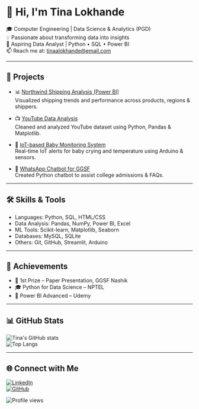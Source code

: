 
# 👋 Hi, I'm Tina Lokhande

🎓 Computer Engineering | Data Science & Analytics (PGD)  
💡 Passionate about transforming data into insights  
💼 Aspiring Data Analyst | Python • SQL • Power BI  
📫 Reach me at: tinaalokhande@email.com  

---

## 🚀 Projects

- 📊 [Northwind Shipping Analysis (Power BI)](https://github.com/tinaalokhande/northwind-shipping-analysis)  
  Visualized shipping trends and performance across products, regions & shippers.

- 📺 [YouTube Data Analysis](https://github.com/tinaalokhande/youtube-data-analysis-project)  
  Cleaned and analyzed YouTube dataset using Python, Pandas & Matplotlib.

- 🤖 [IoT-based Baby Monitoring System](https://github.com/tinaalokhande/iot-baby-monitor)  
  Real-time IoT alerts for baby crying and temperature using Arduino & sensors.

- 💬 [WhatsApp Chatbot for GGSF](https://github.com/tinaalokhande/ggsf-chatbot)  
  Created Python chatbot to assist college admissions & FAQs.

---

## 🛠️ Skills & Tools

- Languages: Python, SQL, HTML/CSS  
- Data Analysis: Pandas, NumPy, Power BI, Excel  
- ML Tools: Scikit-learn, Matplotlib, Seaborn  
- Databases: MySQL, SQLite  
- Others: Git, GitHub, Streamlit, Arduino  

---

## 🏅 Achievements

- 🥇 1st Prize – Paper Presentation, GGSF Nashik  
- 🎓 Python for Data Science – NPTEL  
- 📖 Power BI Advanced – Udemy  

---

## 📊 GitHub Stats

![Tina's GitHub stats](https://github-readme-stats.vercel.app/api?username=tinaalokhande&show_icons=true&theme=radical)  
![Top Langs](https://github-readme-stats.vercel.app/api/top-langs/?username=tinaalokhande&layout=compact&theme=radical)  

---

## 🌐 Connect with Me

[![LinkedIn](https://img.shields.io/badge/LinkedIn-blue?style=flat&logo=linkedin)](https://linkedin.com/in/tinaalokhande)  
[![GitHub](https://img.shields.io/badge/GitHub-000?style=flat&logo=github&logoColor=white)](https://github.com/tinaalokhande)  

![Profile views](https://komarev.com/ghpvc/?username=tinaalokhande)  

